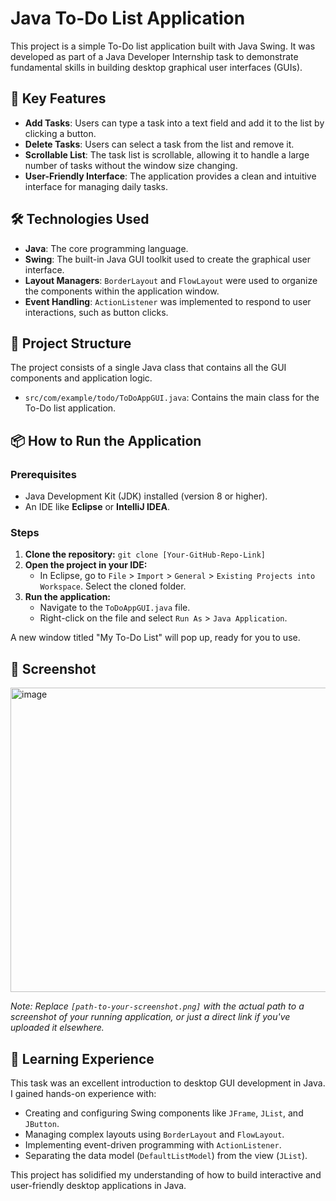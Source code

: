 # Java To-Do List Application

This project is a simple To-Do list application built with Java Swing. It was developed as part of a Java Developer Internship task to demonstrate fundamental skills in building desktop graphical user interfaces (GUIs).

## 🚀 Key Features

-   **Add Tasks**: Users can type a task into a text field and add it to the list by clicking a button.
-   **Delete Tasks**: Users can select a task from the list and remove it.
-   **Scrollable List**: The task list is scrollable, allowing it to handle a large number of tasks without the window size changing.
-   **User-Friendly Interface**: The application provides a clean and intuitive interface for managing daily tasks.

## 🛠️ Technologies Used

-   **Java**: The core programming language.
-   **Swing**: The built-in Java GUI toolkit used to create the graphical user interface.
-   **Layout Managers**: `BorderLayout` and `FlowLayout` were used to organize the components within the application window.
-   **Event Handling**: `ActionListener` was implemented to respond to user interactions, such as button clicks.

## 📁 Project Structure

The project consists of a single Java class that contains all the GUI components and application logic.

-   `src/com/example/todo/ToDoAppGUI.java`: Contains the main class for the To-Do list application.

## 📦 How to Run the Application

### Prerequisites

-   Java Development Kit (JDK) installed (version 8 or higher).
-   An IDE like **Eclipse** or **IntelliJ IDEA**.

### Steps

1.  **Clone the repository:**
    `git clone [Your-GitHub-Repo-Link]`
2.  **Open the project in your IDE:**
    * In Eclipse, go to `File` > `Import` > `General` > `Existing Projects into Workspace`. Select the cloned folder.
3.  **Run the application:**
    * Navigate to the `ToDoAppGUI.java` file.
    * Right-click on the file and select `Run As` > `Java Application`.

A new window titled "My To-Do List" will pop up, ready for you to use.

## 📸 Screenshot

<img width="607" height="487" alt="image" src="https://github.com/user-attachments/assets/5805b165-515f-4978-b680-cdd47e17a046" />


*Note: Replace `[path-to-your-screenshot.png]` with the actual path to a screenshot of your running application, or just a direct link if you've uploaded it elsewhere.*

## 📝 Learning Experience

This task was an excellent introduction to desktop GUI development in Java. I gained hands-on experience with:
-   Creating and configuring Swing components like `JFrame`, `JList`, and `JButton`.
-   Managing complex layouts using `BorderLayout` and `FlowLayout`.
-   Implementing event-driven programming with `ActionListener`.
-   Separating the data model (`DefaultListModel`) from the view (`JList`).

This project has solidified my understanding of how to build interactive and user-friendly desktop applications in Java.
